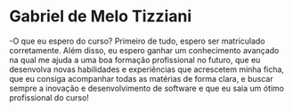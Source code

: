 # Gabriel de Melo Tizziani


-O que eu espero do curso? 
Primeiro de tudo, espero ser matriculado corretamente. 
Além disso, eu espero ganhar um conhecimento avançado na qual me ajuda a uma boa formação profissional no futuro, que eu desenvolva novas habilidades e experiências que acrescetem minha ficha, que eu consiga acompanhar todas as matérias de forma clara, e buscar sempre a inovação e desenvolvimento de software e que eu saia um ótimo profissional do curso! 
